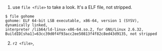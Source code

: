 1. use `file <file>` to take a look. It's a ELF file, not stripped.
```
$ file gohome
gohome: ELF 64-bit LSB executable, x86-64, version 1 (SYSV), dynamically linked,
interpreter /lib64/ld-linux-x86-64.so.2, for GNU/Linux 2.6.32, 
BuildID[sha1]=63cc39d0f4f93acc2ee50813f4f82c8ed43d9135, not stripped
```

2. `r2 <file>`, 
